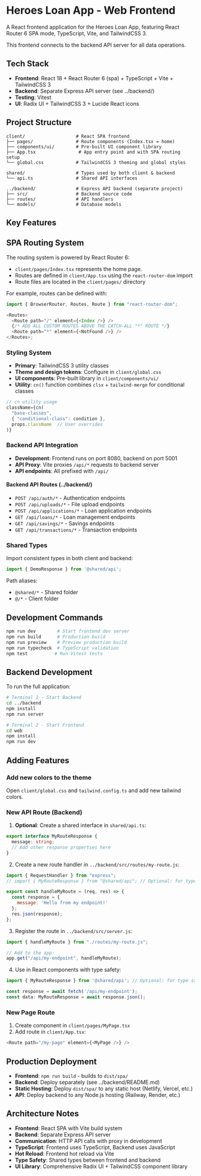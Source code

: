 # Heroes Loan App - Web Frontend

A React frontend application for the Heroes Loan App, featuring React Router 6 SPA mode, TypeScript, Vite, and TailwindCSS 3.

This frontend connects to the backend API server for all data operations.

## Tech Stack

- **Frontend**: React 18 + React Router 6 (spa) + TypeScript + Vite + TailwindCSS 3
- **Backend**: Separate Express API server (see ../backend/)
- **Testing**: Vitest
- **UI**: Radix UI + TailwindCSS 3 + Lucide React icons

## Project Structure

```
client/                   # React SPA frontend
├── pages/                # Route components (Index.tsx = home)
├── components/ui/        # Pre-built UI component library
├── App.tsx                # App entry point and with SPA routing setup
└── global.css            # TailwindCSS 3 theming and global styles

shared/                   # Types used by both client & backend
└── api.ts                # Shared API interfaces

../backend/               # Express API backend (separate project)
├── src/                  # Backend source code
├── routes/               # API handlers
└── models/               # Database models
```

## Key Features

## SPA Routing System

The routing system is powered by React Router 6:

- `client/pages/Index.tsx` represents the home page.
- Routes are defined in `client/App.tsx` using the `react-router-dom` import
- Route files are located in the `client/pages/` directory

For example, routes can be defined with:

```typescript
import { BrowserRouter, Routes, Route } from "react-router-dom";

<Routes>
  <Route path="/" element={<Index />} />
  {/* ADD ALL CUSTOM ROUTES ABOVE THE CATCH-ALL "*" ROUTE */}
  <Route path="*" element={<NotFound />} />
</Routes>;
```

### Styling System

- **Primary**: TailwindCSS 3 utility classes
- **Theme and design tokens**: Configure in `client/global.css` 
- **UI components**: Pre-built library in `client/components/ui/`
- **Utility**: `cn()` function combines `clsx` + `tailwind-merge` for conditional classes

```typescript
// cn utility usage
className={cn(
  "base-classes",
  { "conditional-class": condition },
  props.className  // User overrides
)}
```

### Backend API Integration

- **Development**: Frontend runs on port 8080, backend on port 5001
- **API Proxy**: Vite proxies `/api/*` requests to backend server
- **API endpoints**: All prefixed with `/api/`

#### Backend API Routes (../backend/)
- `POST /api/auth/*` - Authentication endpoints
- `POST /api/uploads/*` - File upload endpoints  
- `POST /api/applications/*` - Loan application endpoints
- `GET /api/loans/*` - Loan management endpoints
- `GET /api/savings/*` - Savings endpoints
- `GET /api/transactions/*` - Transaction endpoints

### Shared Types
Import consistent types in both client and backend:
```typescript
import { DemoResponse } from '@shared/api';
```

Path aliases:
- `@shared/*` - Shared folder
- `@/*` - Client folder

## Development Commands

```bash
npm run dev        # Start frontend dev server
npm run build      # Production build
npm run preview    # Preview production build
npm run typecheck  # TypeScript validation
npm test          # Run Vitest tests
```

## Backend Development

To run the full application:

```bash
# Terminal 1 - Start Backend
cd ../backend
npm install
npm run server

# Terminal 2 - Start Frontend  
cd web
npm install
npm run dev
```

## Adding Features

### Add new colors to the theme

Open `client/global.css` and `tailwind.config.ts` and add new tailwind colors.

### New API Route (Backend)
1. **Optional**: Create a shared interface in `shared/api.ts`:
```typescript
export interface MyRouteResponse {
  message: string;
  // Add other response properties here
}
```

2. Create a new route handler in `../backend/src/routes/my-route.js`:
```javascript
import { RequestHandler } from "express";
// import { MyRouteResponse } from "@shared/api"; // Optional: for type safety

export const handleMyRoute = (req, res) => {
  const response = {
    message: 'Hello from my endpoint!'
  };
  res.json(response);
};
```

3. Register the route in `../backend/src/server.js`:
```javascript
import { handleMyRoute } from "./routes/my-route.js";

// Add to the app:
app.get("/api/my-endpoint", handleMyRoute);
```

4. Use in React components with type safety:
```typescript
import { MyRouteResponse } from '@shared/api'; // Optional: for type safety

const response = await fetch('/api/my-endpoint');
const data: MyRouteResponse = await response.json();
```

### New Page Route
1. Create component in `client/pages/MyPage.tsx`
2. Add route in `client/App.tsx`:
```typescript
<Route path="/my-page" element={<MyPage />} />
```

## Production Deployment

- **Frontend**: `npm run build` - builds to `dist/spa/`
- **Backend**: Deploy separately (see ../backend/README.md)
- **Static Hosting**: Deploy `dist/spa/` to any static host (Netlify, Vercel, etc.)
- **API**: Deploy backend to any Node.js hosting (Railway, Render, etc.)

## Architecture Notes

- **Frontend**: React SPA with Vite build system
- **Backend**: Separate Express API server
- **Communication**: HTTP API calls with proxy in development
- **TypeScript**: Frontend uses TypeScript, Backend uses JavaScript
- **Hot Reload**: Frontend hot reload via Vite
- **Type Safety**: Shared types between frontend and backend
- **UI Library**: Comprehensive Radix UI + TailwindCSS component library
